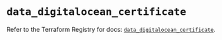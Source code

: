# `data_digitalocean_certificate`

Refer to the Terraform Registry for docs: [`data_digitalocean_certificate`](https://registry.terraform.io/providers/digitalocean/digitalocean/2.39.2/docs/data-sources/certificate).

